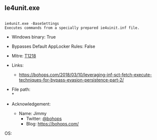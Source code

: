 ## Ie4unit.exe
```

ie4unit.exe -BaseSettings
Executes commands from a specially prepared ie4uinit.inf file.
```
* Windows binary: True   
* Bypasses Default AppLocker Rules: False   
* Mitre: [T1218](https://attack.mitre.org/wiki/Technique/T1218)   
   
* Links:   
  * https://bohops.com/2018/03/10/leveraging-inf-sct-fetch-execute-techniques-for-bypass-evasion-persistence-part-2/
   
* File path:   
  * 
   
* Acknowledgement:   
  * Name: Jimmy
    * Twitter: [@bohops](https://twitter.com/@bohops)
    * Blog: https://bohops.com/
   
OS:  
